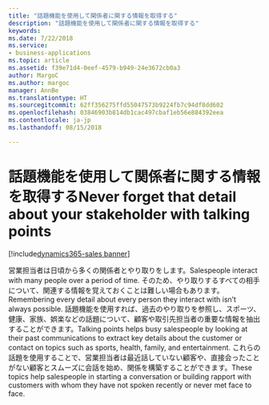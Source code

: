 ```yaml
---
title: "話題機能を使用して関係者に関する情報を取得する"
description: "話題機能を使用して関係者に関する情報を取得する"
keywords: 
ms.date: 7/22/2018
ms.service:
- business-applications
ms.topic: article
ms.assetid: f39e71d4-0eef-4579-b949-24e3672cb0a3
author: MargoC
ms.author: margoc
manager: AnnBe
ms.translationtype: HT
ms.sourcegitcommit: 62ff356275ffd55047573b9224fb7c94df8dd602
ms.openlocfilehash: 03846903b814db1cac497cbaf1eb56e884392eea
ms.contentlocale: ja-jp
ms.lasthandoff: 08/15/2018

---
```


# <a name="never-forget-that-detail-about-your-stakeholder-with-talking-points"></a><span data-ttu-id="eb658-103">話題機能を使用して関係者に関する情報を取得する</span><span class="sxs-lookup"><span data-stu-id="eb658-103">Never forget that detail about your stakeholder with talking points</span></span>

[!include[dynamics365-sales banner](../includes/dynamics365-sales.md)]





<span data-ttu-id="eb658-104">営業担当者は日頃から多くの関係者とやり取りをします。</span><span class="sxs-lookup"><span data-stu-id="eb658-104">Salespeople interact with many people over a period of time.</span></span> <span data-ttu-id="eb658-105">そのため、やり取りするすべての相手について、関連する情報を覚えておくことは難しい場合もあります。</span><span class="sxs-lookup"><span data-stu-id="eb658-105">Remembering every detail about every person they interact with isn’t always possible.</span></span> <span data-ttu-id="eb658-106">話題機能を使用すれば、過去のやり取りを参照し、スポーツ、健康、家族、娯楽などの話題について、顧客や取引先担当者の重要な情報を抽出することができます。</span><span class="sxs-lookup"><span data-stu-id="eb658-106">Talking points helps busy salespeople by looking at their past communications to extract key details about the customer or contact on topics such as sports, health, family, and entertainment.</span></span> <span data-ttu-id="eb658-107">これらの話題を使用することで、営業担当者は最近話していない顧客や、直接会ったことがない顧客とスムーズに会話を始め、関係を構築することができます。</span><span class="sxs-lookup"><span data-stu-id="eb658-107">These topics help salespeople in starting a conversation or building rapport with customers with whom they have not spoken recently or never met face to face.</span></span> 


